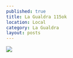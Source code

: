 ```yaml
---
published: true
title: La Gualdra 115ok
location: Local
category: La Gualdra
layout: posts
---
```


![](http://i.imgur.com/PRPUM9i.png)
